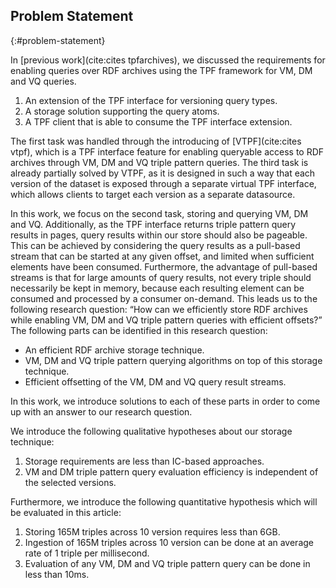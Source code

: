 ## Problem Statement
{:#problem-statement}

In [previous work](cite:cites tpfarchives), we discussed the requirements for enabling queries over RDF archives using the TPF framework
for VM, DM and VQ queries.
<ol>
    <li>An extension of the TPF interface for versioning query types.</li>
    <li>A storage solution supporting the query atoms.</li>
    <li>A TPF client that is able to consume the TPF interface extension.</li>
</ol>
The first task was handled through the introducing of [VTPF](cite:cites vtpf),
which is a TPF interface feature for enabling queryable access to RDF archives through VM, DM and VQ triple pattern queries.
The third task is already partially solved by VTPF, as it is designed in such a way that each version of the dataset
is exposed through a separate virtual TPF interface, which allows clients to target each version as a separate datasource.

In this work, we focus on the second task, storing and querying VM, DM and VQ.
Additionally, as the TPF interface returns triple pattern query results in pages, query results within our store should also be pageable.
This can be achieved by considering the query results as a pull-based stream that can be started at any given offset,
and limited when sufficient elements have been consumed.
Furthermore, the advantage of pull-based streams is that for large amounts of query results,
not every triple should necessarily be kept in memory,
because each resulting element can be consumed and processed by a consumer on-demand.
This leads us to the following research question:
<q id="research-question">How can we efficiently store RDF archives while enabling VM, DM and VQ triple pattern queries with efficient offsets?</q>
The following parts can be identified in this research question:
<ul>
    <li>An efficient RDF archive storage technique.</li>
    <li>VM, DM and VQ triple pattern querying algorithms on top of this storage technique.</li>
    <li>Efficient offsetting of the VM, DM and VQ query result streams.</li>
</ul>
In this work, we introduce solutions to each of these parts in order to come up with an answer to our research question.

We introduce the following qualitative hypotheses about our storage technique:
<ol>
    <li id="hypothesis-qualitative-storage">Storage requirements are less than IC-based approaches.</li>
    <li id="hypothesis-qualitative-querying">VM and DM triple pattern query evaluation efficiency is independent of the selected versions.</li>
</ol>
Furthermore, we introduce the following quantitative hypothesis which will be evaluated in this article:
<ol>
    <li id="hypothesis-quantitative-storage">Storing 165M triples across 10 version requires less than 6GB.</li>
    <li id="hypothesis-quantitative-ingestion">Ingestion of 165M triples across 10 version can be done at an average rate of 1 triple per millisecond.</li>
    <li id="hypothesis-quantitative-querying">Evaluation of any VM, DM and VQ triple pattern query can be done in less than 10ms.</li>
</ol>

